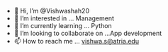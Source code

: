 - 👋 Hi, I’m @Vishwashah20
- 👀 I’m interested in ... Management
- 🌱 I’m currently learning ... Python
- 💞️ I’m looking to collaborate on ...App development 
- 📫 How to reach me ... vishwa.s@atria.edu

<!---
Vishwashah20/Vishwashah20 is a ✨ special ✨ repository because its `README.md` (this file) appears on your GitHub profile.
You can click the Preview link to take a look at your changes.
--->
